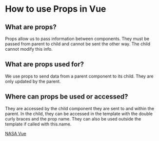 # How to use Props in Vue
## What are props?
Props allow us to pass information between components. They must be passed from parent to child and cannot be sent the other way. The child cannot modify this info.
## What are props used for?
We use props to send data from a parent component to its child. They are only updated by the parent.

## Where can props be used or accessed?
They are accessed by the child component they are sent to and within the parent. In the child, they can be accessed in the template with the double curly braces and the prop name. They can also be used outside the template if called with this.name.

[NASA Vue](https://github.com/amanda-rice/nasa-vue)